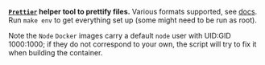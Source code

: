 **[`Prettier`](https://github.com/prettier/prettier) helper tool to prettify files.**
Various formats supported, see [docs](https://prettier.io/docs/en/index.html). Run
`make env` to get everything set up (some might need to be run as root).

Note the `Node` `Docker` images carry a default `node` user with UID:GID 1000:1000; if
they do not correspond to your own, the script will try to fix it when building the
container.
